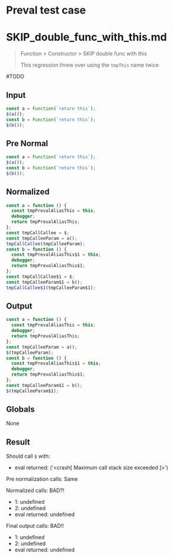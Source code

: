 # Preval test case

# SKIP_double_func_with_this.md

> Function > Constructor > SKIP double func with this
>
> This regression threw over using the `tmpThis` name twice

#TODO

## Input

`````js filename=intro
const a = Function(`return this`);
$(a());
const b = Function(`return this`);
$(b());
`````

## Pre Normal

`````js filename=intro
const a = Function(`return this`);
$(a());
const b = Function(`return this`);
$(b());
`````

## Normalized

`````js filename=intro
const a = function () {
  const tmpPrevalAliasThis = this;
  debugger;
  return tmpPrevalAliasThis;
};
const tmpCallCallee = $;
const tmpCalleeParam = a();
tmpCallCallee(tmpCalleeParam);
const b = function () {
  const tmpPrevalAliasThis$1 = this;
  debugger;
  return tmpPrevalAliasThis$1;
};
const tmpCallCallee$1 = $;
const tmpCalleeParam$1 = b();
tmpCallCallee$1(tmpCalleeParam$1);
`````

## Output

`````js filename=intro
const a = function () {
  const tmpPrevalAliasThis = this;
  debugger;
  return tmpPrevalAliasThis;
};
const tmpCalleeParam = a();
$(tmpCalleeParam);
const b = function () {
  const tmpPrevalAliasThis$1 = this;
  debugger;
  return tmpPrevalAliasThis$1;
};
const tmpCalleeParam$1 = b();
$(tmpCalleeParam$1);
`````

## Globals

None

## Result

Should call `$` with:
 - eval returned: ('<crash[ Maximum call stack size exceeded ]>')

Pre normalization calls: Same

Normalized calls: BAD?!
 - 1: undefined
 - 2: undefined
 - eval returned: undefined

Final output calls: BAD!!
 - 1: undefined
 - 2: undefined
 - eval returned: undefined

